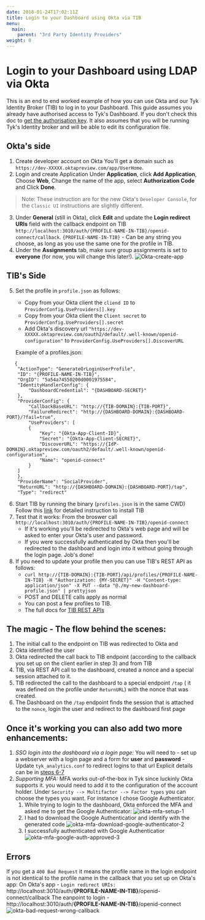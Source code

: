 ```yaml
---
date: 2018-01-24T17:02:11Z
title: Login to your Dashboard using Okta via TIB
menu:
  main:
    parent: "3rd Party Identity Providers"
weight: 0 
---
```



# Login to your Dashboard using LDAP via Okta

This is an end to end worked example of how you can use Okta and our Tyk Identity Broker (TIB) to log in to your Dashboard.
This guide assumes you already have authorised access to Tyk's Dashboard. If you don't check this doc to [get the authorisation key](https://tyk.io/docs/security/dashboard/create-users/#a-name-with-api-a-create-a-dashboard-user-with-the-api).
It also assumes that you will be running Tyk's Identity broker and will be able to edit its configuration file.


## <a name="okta"></a> Okta's side
1. Create developer account on Okta 
   You'll get a domain such as `https://dev-XXXXX.oktapreview.com/app/UserHome`.
2. Login and create Application 
   Under **Application**, click **Add Application**, Choose **Web**, Change the name of the app, select **Authorization Code** and Click **Done**.

>  Note: These instruction are for the new Okta's `Developer Console`, for the `Classic UI` instructions are slightly different.

3. Under **General** (still in Okta), click **Edit** and update the **Login redirect URIs** field with the callback endpoint on TIB `http://localhost:3010/auth/{PROFILE-NAME-IN-TIB}/openid-connect/callback`.
`{PROFILE-NAME-IN-TIB}` - Can be any string you choose, as long as you use the same one for the profile in TIB.
4. Under the **Assignments** tab, make sure group assignments is set to **everyone** (for now, you will change this later!).
![Okta-create-app][1]

## <a name="tib"></a> TIB's Side
5. Set the profile in `profile.json` as follows:
   - Copy from your Okta client the `cliend ID`     to `ProviderConfig.UseProviders[].key`
   - Copy from your Okta client the `Client secret` to `ProviderConfig.UseProviders[].secret`
   - Add Okta's discovery url `"https://dev-XXXXX.oktapreview.com/oauth2/default/.well-known/openid-configuration"` to  `ProviderConfig.UseProviders[].DiscoverURL` 
  
   Example of a profiles.json:
```{.json}
   {
    "ActionType": "GenerateOrLoginUserProfile",
    "ID": "{PROFILE-NAME-IN-TIB}",
    "OrgID": "5a54a74550200d0001975584",
    "IdentityHandlerConfig": {
        "DashboardCredential": "{DASHBOARD-SECRET}"
    },
    "ProviderConfig": {
        "CallbackBaseURL": "http://{TIB-DOMAIN}:{TIB-PORT}",
        "FailureRedirect": "http://{DASHBOARD-DOMAIN}:{DASHBOARD-PORT}/?fail=true",
        "UseProviders": [
        {
            "Key": "{Okta-App-Client-ID}",
            "Secret": "{Okta-App-Client-SECRET}",
            "DiscoverURL": "https://{IdP-DOMAIN}.oktapreview.com/oauth2/default/.well-known/openid-configuration",
            "Name": "openid-connect"
        }
    ]
    },
    "ProviderName": "SocialProvider",
    "ReturnURL": "http://{DASHBOARD-DOMAIN}:{DASHBOARD-PORT}/tap",
    "Type": "redirect"
```

6. Start TIB by running the binary (`profiles.json` is in the same CWD)
   Follow this [link](https://tyk.io/docs/integrate/3rd-party-identity-providers/#tib) for detailed instruction to install TIB 
7. Test that it works: 
   From the broswer call `http://localhost:3010/auth/{PROFILE-NAME-IN-TIB}/openid-connect`
    - If it's working you'll be redirected to Okta's web page and will be asked to enter your Okta's user and password.
    - If you were successfully authenticated by Okta then you'll be redirected to the dashboard and login into it without going through the login page. Job's done!
8. If you need to update your profile then you can use TIB's REST API as follows:
   - `curl http://{TIB-DOMAIN}:{TIB-PORT}/api/profiles/{PROFILE-NAME-IN-TIB} -H "Authorization: {MY-SECRET}" -H "Content-type: application/json" -X PUT --data "@./my-new-dashboard-profile.json" | prettyjson`
   - POST and DELETE calls apply as normal
   - You can post a few profiles to TIB. 
   - The full docs for [TIB REST APIs](https://tyk.io/docs/integrate/3rd-party-identity-providers/tib-rest-api/)
    
## <a name="flow"></a> The magic - The flow behind the scenes:

 1. The initial call to the endpoint on TIB was redirected to Okta and 
 2. Okta identified the user
 3. Okta redirected the call back to TIB endpoint (according to the callback you set up on the client earlier in step 3) and from TIB
 4. TIB, via REST API call to the dashboard, created a nonce and a special session attached to it. 
 5. TIB redirected the call to the dashboard to a special endpoint `/tap` ( it was defined on the profile under `ReturnURL`) with the nonce that was created.
 6. The Dashboard on the `/tap` endpoint finds the session that is attached to the `nonce`, login the user and redirect to the dashboard first page

## <a name="enhancements"></a>Once it's working you can also add two more enhancements: 
1. *SSO login into the dashboard via a login page:*
   You will need to
    	- set up a webserver with a login page and a form for **user** and **password** 
    	- Update `tyk_analytics.conf` to redirect logins to that url 
    Explicit details can be in [steps 6-7](https://tyk.io/docs/integrate/3rd-party-identity-providers/dashboard-login-ldap-tib/#6-create-a-login-page)
2. *Supporting MFA:*
   MFA works out-of-the-box in Tyk since luckinly Okta supports it. you would need to add it to the configuration of the account holder. Under `Security --> Multifactor --> Factor types` you can choose the types you want. For instance I chose Google Authenticator.
   1. While trying to login to the dashboard, Okta enforced the MFA and asked me to get the Google Authenticator:
   ![okta-mfa-setup-1][2]
   2. I had to download the Google Authenticatior and identify with the generated code
   ![okta-mfa-download-google-authenticator-2][3]
   3. I successfully authenticated with Google Authenticatior 
   ![okta-mfa-google-auth-approved-3][4]
   
## <a name="errors"></a> Errors
If you get a `400 Bad Request` it means the profile name in the login endpoint is not identical to the profile name in the callback that you set up on Okta's app:
On Okta's app - `Login redirect URIs:` http://localhost:3010/auth/**{PROFILE-NAME-IN-TIB}**/openid-connect/callback
The eanpoint to login - http://localhost:3010/auth/**{PROFILE-NAME-IN-TIB}**/openid-connect
![okta-bad-request-wrong-callback][5]

[1]: /docs/img/okta-sso/Okta-create-app.png
[2]: /docs/img/okta-sso/okta-mfa-setup-1.png   
[3]: /docs/img/okta-sso/okta-mfa-download-google-authenticator-2.png   
[4]: /docs/img/okta-sso/okta-mfa-google-auth-approved-3.png
[5]: /docs/img/okta-sso/okta-bad-request-wrong-callback.png
